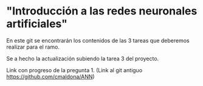 # "Introducción a las redes neuronales artificiales"

En este git se encontrarán los contenidos de las 3 tareas que deberemos realizar para el ramo.

Se a hecho la actualización subiendo la tarea 3 del proyecto.

Link con progreso de la pregunta 1.
(Link al git antiguo https://github.com/cmaldona/ANN)
